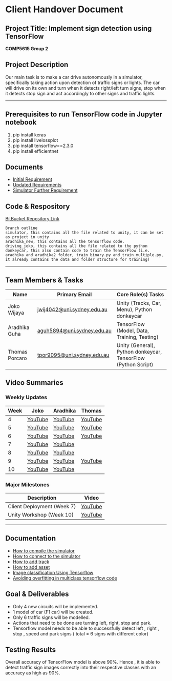 # Client Handover Document 
## Project Title: Implement sign detection using TensorFlow
**COMP5615 Group 2**

## Project Description

Our main task is to make a car drive autonomously in a simulator, specifically taking action upon detection of traffic signs or lights. The car will drive on its own and turn when it detects right/left turn signs, stop when it detects stop sign and act accordingly to other signs and traffic lights.

---

## Prerequisites to run TensorFlow code in Jupyter notebook

1. pip install keras
2. pip install livelossplot
3. pip install tensorflow==2.3.0
4. pip install efficientnet

## Documents

- [Initial Requirement](https://bitbucket.org/aradhikaguha/comp5615-group-2/downloads/CP32_-_Scope_and_Requirements_Document_September_2020.pdf)
- [Updated Requirements](https://bitbucket.org/aradhikaguha/comp5615-group-2/wiki/Requirements)
- [Simulator Further Requirement](https://bitbucket.org/aradhikaguha/comp5615-group-2/downloads/CP31_and_CP32_-_Further_Scope_Information_for_Simulator.pdf)


## Code & Respository
[BitBucket Repository Link](https://bitbucket.org/aradhikaguha/comp5615-group-2)

```
Branch outline  
simulator, this contains all the file related to unity, it can be set as project in unity
aradhika_new, this contains all the tensorflow code.
driving_joko, this contains all the file related to the python donkeycar, this also contain code to train the TensorFlow (i.e. aradhika and aradhika2 folder, train_binary.py and train_multiple.py, it already contains the data and folder structure for training)
```

---
## Team Members & Tasks

| Name | Primary Email | Core Role(s) Tasks |
|--|--|--|
| Joko Wijaya | jwij4042@uni.sydney.edu.au | Unity (Tracks, Car, Menu), Python donkeycar|
| Aradhika Guha | aguh5894@uni.sydney.edu.au | TensorFlow (Model, Data, Training, Testing)|
| Thomas Porcaro | tpor9095@uni.sydney.edu.au | Unity (General), Python donkeycar, TensorFlow (Python Script)|

## Video Summaries

### Weekly Updates
| Week | Joko | Aradhika | Thomas | 
|--|--|--|--|
| 4 | [YouTube](https://youtu.be/xGHSXvVktTk) | [YouTube](https://youtu.be/3fcn_Df-oqY) | [YouTube](https://youtu.be/hoGmuo-ZAJU) | 
| 5 | [YouTube](https://youtu.be/UkV4nGqSdpg) | [YouTube](https://youtu.be/a7EtxPSWPDg) | [YouTube](https://www.youtube.com/watch?v=ZADoUJ_QepU) | 
| 6 | [YouTube](https://youtu.be/kFlkRNg6rCw) | [YouTube](https://youtu.be/ohnd6sSqa8M) | [YouTube](https://youtu.be/IxYLI0l24PM)| 
| 7 | [YouTube](https://youtu.be/Gxy0pJX7dnE) | [YouTube](https://youtu.be/k60nzDyjlH4) | |  
| 8 | [YouTube](https://youtu.be/jhOGZpQ26y8) | [YouTube](https://youtu.be/9pKCM1M3gdk) | | 
| 9 | [YouTube](https://youtu.be/eQQ-kmLiuoM) | [YouTube](https://youtu.be/PS6giYmYpkM) | [YouTube](https://youtu.be/1S4dJs9LVFU) | 
| 10 | [YouTube](https://youtu.be/PFzGlrbEJXA) | [YouTube](https://youtu.be/Q3BXgYGMq2M) | | 

### Major Milestones

| Description | Video |
|--|--|
| Client Deployment (Week 7) | [YouTube](https://www.youtube.com/watch?v=PSn722ziqSE)
| Unity Workshop (Week 10)| [YouTube](https://www.youtube.com/watch?v=dI-CaKepWIA)|


---
## Documentation

* [How to compile the simulator](https://bitbucket.org/aradhikaguha/comp5615-group-2/wiki/How%20to%20compile%20simulator)
* [How to connect to the simulator](https://bitbucket.org/aradhikaguha/comp5615-group-2/wiki/Connecting%20to%20the%20Simulator)
* [How to add track](https://bitbucket.org/aradhikaguha/comp5615-group-2/wiki/Documentation%20on%20how%20to%20add%20track)
* [How to add asset](https://bitbucket.org/aradhikaguha/comp5615-group-2/wiki/Documentation%20on%20how%20to%20add%20asset)
* [Image classification Using Tensorflow](https://bitbucket.org/aradhikaguha/comp5615-group-2/wiki/Image%20Classification%20Using%20Tensorflow)
* [Avoiding overfitting in multiclass tensorflow code](https://bitbucket.org/aradhikaguha/comp5615-group-2/wiki/Avoiding%20overfitting%20and%20increasing%20accuracy) 
 
 
## Goal & Deliverables

* Only 4 new circuits will be implemented.
* 1 model of car (F1 car) will be created.
* Only 6 traffic signs will be modelled.
* Actions that need to be done are turning left, right, stop and park.
* Tensorflow model needs to be able to successfully detect left , right , stop , speed and park signs ( total = 6 signs with different color)


## Testing Results

Overall accuracy of TensorFlow model is above 90%. Hence , it is able to detect traffic sign images correctly into their respective classes with an accuracy as high as 90%.